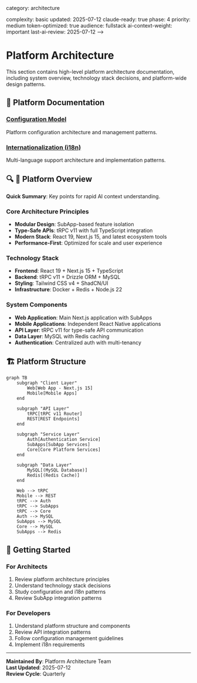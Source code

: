 <!-- AI-METADATA:
<!-- AI-CONTEXT-PRIORITY: always-include="true" summary-threshold="low" -->category: architecture
complexity: basic
updated: 2025-07-12
claude-ready: true
phase: 4
priority: medium
token-optimized: true
audience: fullstack
ai-context-weight: important
last-ai-review: 2025-07-12
-->

# Platform Architecture

This section contains high-level platform architecture documentation, including system overview, technology stack decisions, and platform-wide design patterns.

## 📁 Platform Documentation

### [Configuration Model](./configuration-model.md)
Platform configuration architecture and management patterns.

### [Internationalization (i18n)](./internationalization-i18n.md)
Multi-language support architecture and implementation patterns.

## 🔍 🎯 Platform Overview

<!-- AI-COMPRESS: strategy="summary" max-tokens="150" -->
**Quick Summary**: Key points for rapid AI context understanding.
<!-- /AI-COMPRESS -->
### Core Architecture Principles
- **Modular Design**: SubApp-based feature isolation
- **Type-Safe APIs**: tRPC v11 with full TypeScript integration
- **Modern Stack**: React 19, Next.js 15, and latest ecosystem tools
- **Performance-First**: Optimized for scale and user experience

### Technology Stack
- **Frontend**: React 19 + Next.js 15 + TypeScript
- **Backend**: tRPC v11 + Drizzle ORM + MySQL
- **Styling**: Tailwind CSS v4 + ShadCN/UI
- **Infrastructure**: Docker + Redis + Node.js 22

### System Components
- **Web Application**: Main Next.js application with SubApps
- **Mobile Applications**: Independent React Native applications
- **API Layer**: tRPC v11 for type-safe API communication
- **Data Layer**: MySQL with Redis caching
- **Authentication**: Centralized auth with multi-tenancy

## 🏗️ Platform Structure

```mermaid
graph TB
    subgraph "Client Layer"
        Web[Web App - Next.js 15]
        Mobile[Mobile Apps]
    end
    
    subgraph "API Layer"
        tRPC[tRPC v11 Router]
        REST[REST Endpoints]
    end
    
    subgraph "Service Layer"
        Auth[Authentication Service]
        SubApps[SubApp Services]
        Core[Core Platform Services]
    end
    
    subgraph "Data Layer"
        MySQL[(MySQL Database)]
        Redis[(Redis Cache)]
    end
    
    Web --> tRPC
    Mobile --> REST
    tRPC --> Auth
    tRPC --> SubApps
    tRPC --> Core
    Auth --> MySQL
    SubApps --> MySQL
    Core --> MySQL
    SubApps --> Redis
```

## 🚀 Getting Started

### For Architects
1. Review platform architecture principles
2. Understand technology stack decisions
3. Study configuration and i18n patterns
4. Review SubApp integration patterns

### For Developers
1. Understand platform structure and components
2. Review API integration patterns
3. Follow configuration management guidelines
4. Implement i18n requirements

---

**Maintained By**: Platform Architecture Team  
**Last Updated**: 2025-07-12  
**Review Cycle**: Quarterly
